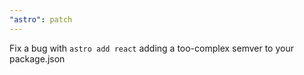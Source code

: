 ```yaml
---
"astro": patch
---
```


Fix a bug with `astro add react` adding a too-complex semver to your package.json
